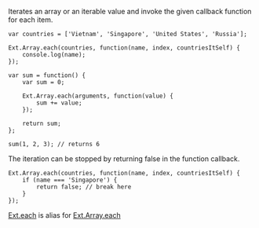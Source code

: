Iterates an array or an iterable value and invoke the given callback function for each item.

    var countries = ['Vietnam', 'Singapore', 'United States', 'Russia'];
    
    Ext.Array.each(countries, function(name, index, countriesItSelf) {
        console.log(name);
    });
    
    var sum = function() {
        var sum = 0;
    
        Ext.Array.each(arguments, function(value) {
            sum += value;
        });
    
        return sum;
    };
    
    sum(1, 2, 3); // returns 6

The iteration can be stopped by returning false in the function callback.

    Ext.Array.each(countries, function(name, index, countriesItSelf) {
        if (name === 'Singapore') {
            return false; // break here
        }
    });

<a href="#!/api/Ext-method-each" rel="Ext-method-each" class="docClass">Ext.each</a>
is alias for
<a href="#!/api/Ext.Array-method-each" rel="Ext.Array-method-each" class="docClass">Ext.Array.each</a>
